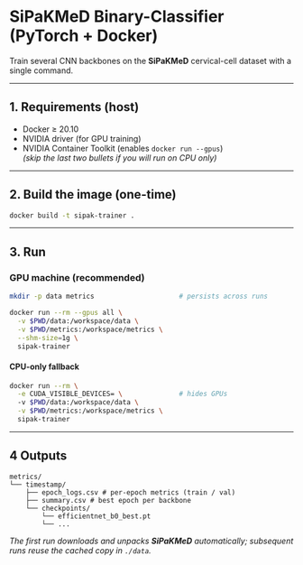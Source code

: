 # SiPaKMeD Binary-Classifier (PyTorch + Docker)

Train several CNN backbones on the **SiPaKMeD** cervical-cell dataset with a
single command.

---

## 1. Requirements (host)

* Docker ≥ 20.10
* NVIDIA driver  (for GPU training)  
* NVIDIA Container Toolkit (enables `docker run --gpus`)  
  *(skip the last two bullets if you will run on CPU only)*

---

## 2. Build the image (one-time)

```bash
docker build -t sipak-trainer .
```

---

## 3. Run

### GPU machine (recommended)

```bash
mkdir -p data metrics                     # persists across runs

docker run --rm --gpus all \
  -v $PWD/data:/workspace/data \
  -v $PWD/metrics:/workspace/metrics \
  --shm-size=1g \
  sipak-trainer
```

#### CPU-only fallback

```bash
docker run --rm \
  -e CUDA_VISIBLE_DEVICES= \              # hides GPUs
  -v $PWD/data:/workspace/data \
  -v $PWD/metrics:/workspace/metrics \
  sipak-trainer
```

---

## 4  Outputs

```
metrics/
└── timestamp/
    ├── epoch_logs.csv # per-epoch metrics (train / val)
    ├── summary.csv # best epoch per backbone
    └── checkpoints/
        └── efficientnet_b0_best.pt
        └── ...
```

*The first run downloads and unpacks **SiPaKMeD** automatically; subsequent runs
reuse the cached copy in `./data`.*

